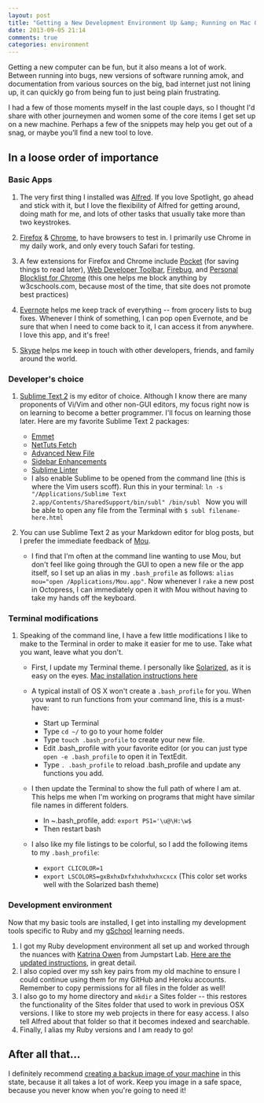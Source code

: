 ```yaml
---
layout: post
title: "Getting a New Development Environment Up &amp; Running on Mac OSX"
date: 2013-09-05 21:14
comments: true
categories: environment
---
```

Getting a new computer can be fun, but it also means a lot of work. Between running into bugs, new versions of software running amok, and documentation from various sources on the big, bad internet just not lining up, it can quickly go from being fun to just being plain frustrating. 

<!-- more --> 

I had a few of those moments myself in the last couple days, so I thought I'd share with other journeymen and women some of the core items I get set up on a new machine. Perhaps a few of the snippets may help you get out of a snag, or maybe you'll find a new tool to love.

## In a loose order of importance

### Basic Apps

1. The very first thing I installed was [Alfred](http://www.alfredapp.com/). If you love Spotlight, go ahead and stick with it, but I love the flexibility of Alfred for getting around, doing math for me, and lots of other tasks that usually take more than two keystrokes. 

2. [Firefox](http://www.mozilla.org/en-US/firefox/fx/#desktop) & [Chrome](https://www.google.com/intl/en/chrome/browser/), to have browsers to test in. I primarily use Chrome in my daily work, and only every touch Safari for testing.

3. A few extensions for Firefox and Chrome include [Pocket](http://getpocket.com) (for saving things to read later), [Web Developer Toolbar](https://addons.mozilla.org/en-US/firefox/addon/web-developer/), [Firebug](https://addons.mozilla.org/en-US/firefox/addon/firebug/?src=search), and [Personal Blocklist for Chrome](https://chrome.google.com/webstore/detail/personal-blocklist-by-goo/nolijncfnkgaikbjbdaogikpmpbdcdef?hl=en) (this one helps me block anything by w3cschools.com, because most of the time, that site does not promote best practices)

4. [Evernote](http://www.evernote.com) helps me keep track of everything -- from grocery lists to bug fixes. Whenever I think of something, I can pop open Evernote, and be sure that when I need to come back to it, I can access it from anywhere. I love this app, and it's free!

5. [Skype](http://www.skype.com) helps me keep in touch with other developers, friends, and family around the world.

### Developer's choice


1. [Sublime Text 2](http://www.sublimetext.com) is my editor of choice. Although I know there are many proponents of Vi/Vim and other non-GUI editors, my focus right now is on learning to become a better programmer. I'll focus on learning those later. Here are my favorite Sublime Text 2 packages:
	- [Emmet](http://docs.emmet.io/)
	- [NetTuts Fetch](http://net.tutsplus.com/articles/news/introducing-nettuts-fetch/)
	- [Advanced New File](https://tutsplus.com/lesson/lightning-fast-folder-and-file-creation/)
	- [Sidebar Enhancements](https://tutsplus.com/lesson/sidebar-enhancements/)
	- [Sublime Linter](https://github.com/SublimeLinter/SublimeLinter)
	- I also enable Sublime to be opened from the command line (this is where the Vim users scoff).
	Run this in your terminal: `ln -s "/Applications/Sublime Text 2.app/Contents/SharedSupport/bin/subl" /bin/subl
`	Now you will be able to open any file from the Terminal with `$ subl filename-here.html`

2. You can use Sublime Text 2 as your Markdown editor for blog posts, but I prefer the immediate feedback of [Mou](http://mouapp.com). 
	-  I find that I'm often at the command line wanting to use Mou, but don't feel like going through the GUI to open a new file or the app itself, so I set up an alias in my `.bash_profile` as follows: `alias mou="open /Applications/Mou.app"`. Now whenever I `rake` a new post in Octopress, I can immediately open it with Mou without having to take my hands off the keyboard.
	

### Terminal modifications

1. Speaking of the command line, I have a few little modifications I like to make to the Terminal in order to make it easier for me to use. Take what you want, leave what you don't.
		
	- First, I update my Terminal theme. I personally like [Solarized](https://github.com/altercation/solarized ), as it is easy on the eyes. [Mac installation instructions here](http://noiseandheat.com/blog/2011/12/os-x-lion-terminal-colours/)
	- A typical install of OS X won't create a `.bash_profile` for you. When you want to run functions from your command line, this is a must-have:
  		- Start up Terminal
  		- Type `cd ~/` to go to your home folder
  		- Type `touch .bash_profile` to create your new file.
  		- Edit .bash_profile with your favorite editor (or you can just type `open -e .bash_profile` to open it in TextEdit.
   		- Type `. .bash_profile` to reload .bash_profile and update any functions you add.
   		
   	- I then update the Terminal to show the full path of where I am at. This helps me when I'm working on programs that might have similar file names in different folders.
   		- In ~.bash_profile, add: `export PS1='\u@\H:\w$ `
   		- Then restart bash
   	- I also like my file listings to be colorful, so I add the following items to my `.bash_profile`:
   		
   		- `export CLICOLOR=1`
		- `export LSCOLORS=gxBxhxDxfxhxhxhxhxcxcx` (This color set works well with the Solarized bash theme)
		

### Development environment

Now that my basic tools are installed, I get into installing my development tools specific to Ruby and my [gSchool](http://gschool.it) learning needs.

1. I got my Ruby development environment all set up and worked through the nuances with [Katrina Owen](http://twitter.com/kytrinyx) from Jumpstart Lab. [Here are the updated instructions](http://tutorials.jumpstartlab.com/topics/environment/environment.html), in great detail.
2. I also copied over my ssh key pairs from my old machine to ensure I could continue using them for my GitHub and Heroku accounts. Remember to copy permissions for all files in the folder as well!
3. I also go to my home directory and `mkdir` a Sites folder -- this restores the functionality of the Sites folder that used to work in previous OSX versions. I like to store my web projects in there for easy access. I also tell Alfred about that folder so that it becomes indexed and searchable.
4. Finally, I alias my Ruby versions and I am ready to go!

## After all that…

I definitely recommend [creating a backup image of your machine](http://support.apple.com/kb/ht1553) in this state, because it all takes a lot of work. Keep you image in a safe space, because you never know when you're going to need it!









